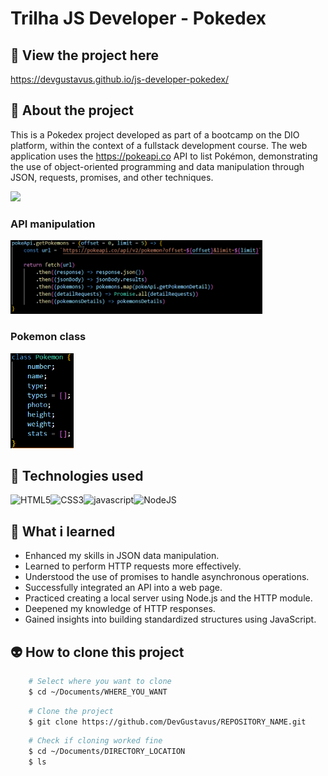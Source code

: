 # Trilha JS Developer - Pokedex

## 📲 View the project here
<a href="https://devgustavus.github.io/js-developer-pokedex/">https://devgustavus.github.io/js-developer-pokedex/</a>

## 📖 About the project
This is a Pokedex project developed as part of a bootcamp on the DIO platform, within the context of a fullstack development course. The web application uses the https://pokeapi.co API to list Pokémon, demonstrating the use of object-oriented programming and data manipulation through JSON, requests, promises, and other techniques.

<img src="readme_assets/pokemonGIF.gif">

### API manipulation
<img src="readme_assets/API.png" width="80%">

### Pokemon class
<img src="readme_assets/class_pokemon.png" width="20%">

## 🦾 Technologies used
<div style="display: flex;">
  
<img alt="HTML5" src="https://img.shields.io/badge/HTML5-E34F26?style=for-the-badge&logo=html5&logoColor=white">
<img alt="CSS3" src="https://img.shields.io/badge/CSS3-1572B6?style=for-the-badge&logo=css3&logoColor=white">
<img alt="javascript" src="https://img.shields.io/badge/JavaScript-F7DF1E?style=for-the-badge&logo=javascript&logoColor=black">
<img alt="NodeJS" src="https://img.shields.io/badge/node.js-6DA55F?style=for-the-badge&logo=node.js&logoColor=white">

</div>

## 🤔 What i learned
- Enhanced my skills in JSON data manipulation.
- Learned to perform HTTP requests more effectively.
- Understood the use of promises to handle asynchronous operations.
- Successfully integrated an API into a web page.
- Practiced creating a local server using Node.js and the HTTP module.
- Deepened my knowledge of HTTP responses.
- Gained insights into building standardized structures using JavaScript.

## 👽 How to clone this project

````bash
    # Select where you want to clone
    $ cd ~/Documents/WHERE_YOU_WANT
````

````bash
    # Clone the project
    $ git clone https://github.com/DevGustavus/REPOSITORY_NAME.git
````

````bash
    # Check if cloning worked fine
    $ cd ~/Documents/DIRECTORY_LOCATION
    $ ls
````
